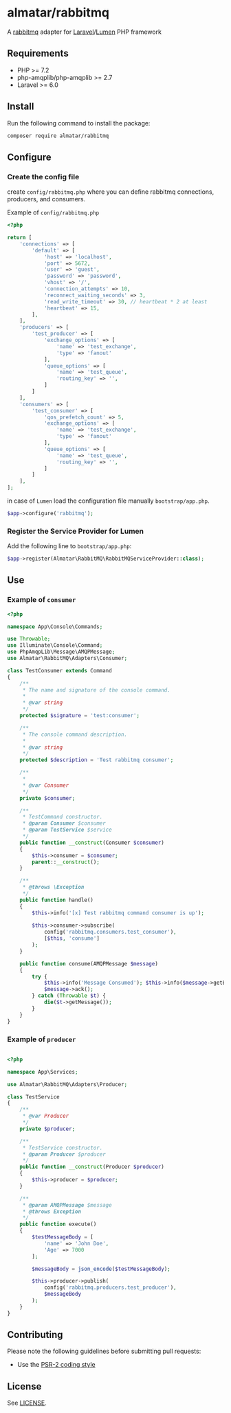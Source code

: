 # almatar/rabbitmq
A [rabbitmq](https://rabbitmq.com) adapter for [Laravel](laravel.com)/[Lumen](lumen.laravel.com) PHP framework

## Requirements
- PHP >= 7.2
- php-amqplib/php-amqplib >= 2.7
- Laravel >= 6.0

## Install

Run the following command to install the package:

```sh
composer require almatar/rabbitmq
```

## Configure

### Create the config file
create `config/rabbitmq.php` where you can define rabbitmq connections, producers, and consumers.

Example of `config/rabbitmq.php`

```php
<?php

return [
    'connections' => [
        'default' => [
            'host' => 'localhost',
            'port' => 5672,
            'user' => 'guest',
            'password' => 'password',
            'vhost' => '/',
            'connection_attempts' => 10,
            'reconnect_waiting_seconds' => 3,
            'read_write_timeout' => 30, // heartbeat * 2 at least
            'heartbeat' => 15,
        ],
    ],
    'producers' => [
        'test_producer' => [
            'exchange_options' => [
                'name' => 'test_exchange',
                'type' => 'fanout'
            ],
            'queue_options' => [
                'name' => 'test_queue',
                'routing_key' => '',
            ]
        ]
    ],
    'consumers' => [
        'test_consumer' => [
            'qos_prefetch_count' => 5,
            'exchange_options' => [
                'name' => 'test_exchange',
                'type' => 'fanout'
            ],
            'queue_options' => [
                'name' => 'test_queue',
                'routing_key' => '',
            ]
        ]
    ],
];

```

in case of `Lumen` load the configuration file manually `bootstrap/app.php`.

```php
$app->configure('rabbitmq');
```

### Register the Service Provider for Lumen
Add the following line to `bootstrap/app.php`:

```php
$app->register(Almatar\RabbitMQ\RabbitMQServiceProvider::class);
```

## Use

### Example of `consumer`

```php
<?php

namespace App\Console\Commands;

use Throwable;
use Illuminate\Console\Command;
use PhpAmqpLib\Message\AMQPMessage;
use Almatar\RabbitMQ\Adapters\Consumer;

class TestConsumer extends Command
{
    /**
     * The name and signature of the console command.
     *
     * @var string
     */
    protected $signature = 'test:consumer';

    /**
     * The console command description.
     *
     * @var string
     */
    protected $description = 'Test rabbitmq consumer';

    /**
     *
     * @var Consumer
     */
    private $consumer;

    /**
     * TestCommand constructor.
     * @param Consumer $consumer
     * @param TestService $service
     */
    public function __construct(Consumer $consumer)
    {
        $this->consumer = $consumer;
        parent::__construct();
    }

    /**
     * @throws \Exception
     */
    public function handle()
    {
        $this->info('[x] Test rabbitmq command consumer is up');
        
        $this->consumer->subscribe(
            config('rabbitmq.consumers.test_consumer'),
            [$this, 'consume']
        );
    }

    public function consume(AMQPMessage $message)
    {
        try {
            $this->info('Message Consumed'); $this->info($message->getBody());
            $message->ack();
        } catch (Throwable $t) {
            die($t->getMessage());
        }
    }
}

```

### Example of `producer`

```php

<?php

namespace App\Services;

use Almatar\RabbitMQ\Adapters\Producer;

class TestService
{
    /**
     * @var Producer
     */
    private $producer;

    /**
     * TestService constructor.
     * @param Producer $producer
     */
    public function __construct(Producer $producer)
    {
        $this->producer = $producer;
    }

    /**
     * @param AMQPMessage $message
     * @throws Exception
     */
    public function execute()
    {
        $testMessageBody = [
            'name' => 'John Doe',
            'Age' => 7000
        ];

        $messageBody = json_encode($testMessageBody);

        $this->producer->publish(
            config('rabbitmq.producers.test_producer'), 
            $messageBody
        );
    }
}

```

## Contributing
Please note the following guidelines before submitting pull requests:
- Use the [PSR-2 coding style](https://github.com/php-fig/fig-standards/blob/master/accepted/PSR-2-coding-style-guide.md)

## License
See [LICENSE](LICENSE).
